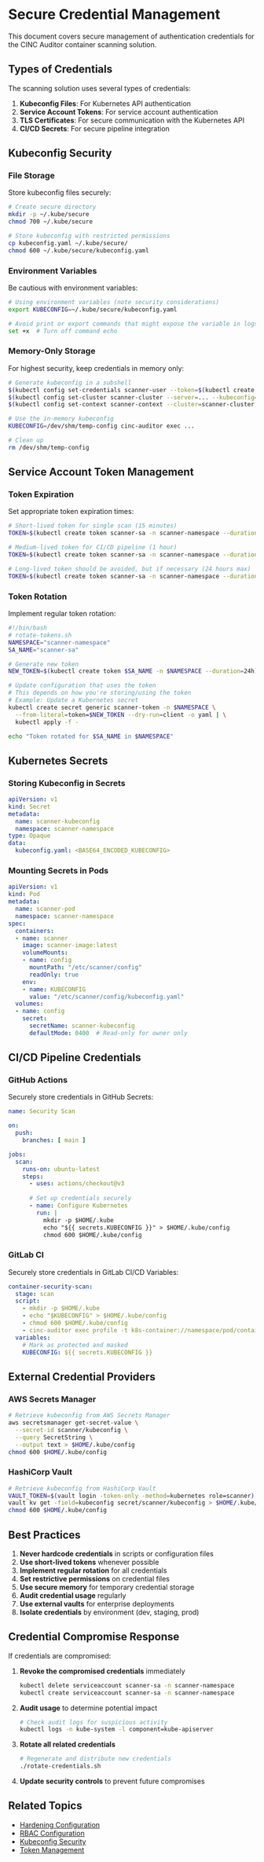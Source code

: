 # Secure Credential Management

This document covers secure management of authentication credentials for the CINC Auditor container scanning solution.

## Types of Credentials

The scanning solution uses several types of credentials:

1. **Kubeconfig Files**: For Kubernetes API authentication
2. **Service Account Tokens**: For service account authentication
3. **TLS Certificates**: For secure communication with the Kubernetes API
4. **CI/CD Secrets**: For secure pipeline integration

## Kubeconfig Security

### File Storage

Store kubeconfig files securely:

```bash
# Create secure directory
mkdir -p ~/.kube/secure
chmod 700 ~/.kube/secure

# Store kubeconfig with restricted permissions
cp kubeconfig.yaml ~/.kube/secure/
chmod 600 ~/.kube/secure/kubeconfig.yaml
```

### Environment Variables

Be cautious with environment variables:

```bash
# Using environment variables (note security considerations)
export KUBECONFIG=~/.kube/secure/kubeconfig.yaml

# Avoid print or export commands that might expose the variable in logs
set +x  # Turn off command echo
```

### Memory-Only Storage

For highest security, keep credentials in memory only:

```bash
# Generate kubeconfig in a subshell
$(kubectl config set-credentials scanner-user --token=$(kubectl create token scanner-sa -n scanner-namespace) --kubeconfig=/dev/shm/temp-config)
$(kubectl config set-cluster scanner-cluster --server=... --kubeconfig=/dev/shm/temp-config)
$(kubectl config set-context scanner-context --cluster=scanner-cluster --user=scanner-user --kubeconfig=/dev/shm/temp-config)

# Use the in-memory kubeconfig
KUBECONFIG=/dev/shm/temp-config cinc-auditor exec ...

# Clean up
rm /dev/shm/temp-config
```

## Service Account Token Management

### Token Expiration

Set appropriate token expiration times:

```bash
# Short-lived token for single scan (15 minutes)
TOKEN=$(kubectl create token scanner-sa -n scanner-namespace --duration=15m)

# Medium-lived token for CI/CD pipeline (1 hour)
TOKEN=$(kubectl create token scanner-sa -n scanner-namespace --duration=1h)

# Long-lived token should be avoided, but if necessary (24 hours max)
TOKEN=$(kubectl create token scanner-sa -n scanner-namespace --duration=24h)
```

### Token Rotation

Implement regular token rotation:

```bash
#!/bin/bash
# rotate-tokens.sh
NAMESPACE="scanner-namespace"
SA_NAME="scanner-sa"

# Generate new token
NEW_TOKEN=$(kubectl create token $SA_NAME -n $NAMESPACE --duration=24h)

# Update configuration that uses the token
# This depends on how you're storing/using the token
# Example: Update a Kubernetes secret
kubectl create secret generic scanner-token -n $NAMESPACE \
  --from-literal=token=$NEW_TOKEN --dry-run=client -o yaml | \
  kubectl apply -f -

echo "Token rotated for $SA_NAME in $NAMESPACE"
```

## Kubernetes Secrets

### Storing Kubeconfig in Secrets

```yaml
apiVersion: v1
kind: Secret
metadata:
  name: scanner-kubeconfig
  namespace: scanner-namespace
type: Opaque
data:
  kubeconfig.yaml: <BASE64_ENCODED_KUBECONFIG>
```

### Mounting Secrets in Pods

```yaml
apiVersion: v1
kind: Pod
metadata:
  name: scanner-pod
  namespace: scanner-namespace
spec:
  containers:
  - name: scanner
    image: scanner-image:latest
    volumeMounts:
    - name: config
      mountPath: "/etc/scanner/config"
      readOnly: true
    env:
    - name: KUBECONFIG
      value: "/etc/scanner/config/kubeconfig.yaml"
  volumes:
  - name: config
    secret:
      secretName: scanner-kubeconfig
      defaultMode: 0400  # Read-only for owner only
```

## CI/CD Pipeline Credentials

### GitHub Actions

Securely store credentials in GitHub Secrets:

```yaml
name: Security Scan

on:
  push:
    branches: [ main ]

jobs:
  scan:
    runs-on: ubuntu-latest
    steps:
      - uses: actions/checkout@v3
      
      # Set up credentials securely
      - name: Configure Kubernetes
        run: |
          mkdir -p $HOME/.kube
          echo "${{ secrets.KUBECONFIG }}" > $HOME/.kube/config
          chmod 600 $HOME/.kube/config
```

### GitLab CI

Securely store credentials in GitLab CI/CD Variables:

```yaml
container-security-scan:
  stage: scan
  script:
    - mkdir -p $HOME/.kube
    - echo "$KUBECONFIG" > $HOME/.kube/config
    - chmod 600 $HOME/.kube/config
    - cinc-auditor exec profile -t k8s-container://namespace/pod/container
  variables:
    # Mark as protected and masked
    KUBECONFIG: ${{ secrets.KUBECONFIG }}
```

## External Credential Providers

### AWS Secrets Manager

```bash
# Retrieve kubeconfig from AWS Secrets Manager
aws secretsmanager get-secret-value \
  --secret-id scanner/kubeconfig \
  --query SecretString \
  --output text > $HOME/.kube/config
chmod 600 $HOME/.kube/config
```

### HashiCorp Vault

```bash
# Retrieve kubeconfig from HashiCorp Vault
VAULT_TOKEN=$(vault login -token-only -method=kubernetes role=scanner)
vault kv get -field=kubeconfig secret/scanner/kubeconfig > $HOME/.kube/config
chmod 600 $HOME/.kube/config
```

## Best Practices

1. **Never hardcode credentials** in scripts or configuration files
2. **Use short-lived tokens** whenever possible
3. **Implement regular rotation** for all credentials
4. **Set restrictive permissions** on credential files
5. **Use secure memory** for temporary credential storage
6. **Audit credential usage** regularly
7. **Use external vaults** for enterprise deployments
8. **Isolate credentials** by environment (dev, staging, prod)

## Credential Compromise Response

If credentials are compromised:

1. **Revoke the compromised credentials** immediately

   ```bash
   kubectl delete serviceaccount scanner-sa -n scanner-namespace
   kubectl create serviceaccount scanner-sa -n scanner-namespace
   ```

2. **Audit usage** to determine potential impact

   ```bash
   # Check audit logs for suspicious activity
   kubectl logs -n kube-system -l component=kube-apiserver
   ```

3. **Rotate all related credentials**

   ```bash
   # Regenerate and distribute new credentials
   ./rotate-credentials.sh
   ```

4. **Update security controls** to prevent future compromises

## Related Topics

- [Hardening Configuration](hardening.md)
- [RBAC Configuration](rbac.md)
- [Kubeconfig Security](../kubeconfig/security.md)
- [Token Management](../../tokens/index.md)
